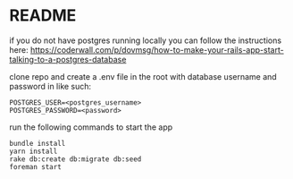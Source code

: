 # README

if you do not have postgres running locally you can follow the instructions here:
https://coderwall.com/p/dovmsg/how-to-make-your-rails-app-start-talking-to-a-postgres-database

clone repo and create a .env file in the root with database username and password in like such:

 ```
POSTGRES_USER=<postgres_username>
POSTGRES_PASSWORD=<password>
 ```


run the following commands to start the app
```
bundle install
yarn install
rake db:create db:migrate db:seed
foreman start

```
